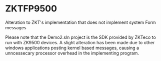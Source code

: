 # ZKTFP9500
Alteration to ZKT's implementation that does not implement system Form messages

Please note that the Demo2.sln project is the SDK provided by ZKTeco to run with ZK9500 devices. A slight alteration has been made due to other windows applications posting kernel based messages, causing a unncessecary processor overhead in the implementing program.
